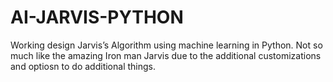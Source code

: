 # AI-JARVIS-PYTHON
Working design Jarvis’s Algorithm using machine learning in Python. Not so much like the amazing Iron man Jarvis due to the additional customizations and optiosn to do additional things.
